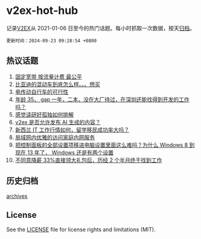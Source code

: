 # v2ex-hot-hub

 记录[V2EX](https://www.v2ex.com/)从 2021-01-06 日至今的热门话题。每小时抓取一次数据，按天[归档](archives)。

`更新时间：2024-09-23 09:28:54 +0800`

## 热议话题

1. [固定宽带 按流量计费 最公平](https://www.v2ex.com/t/1074762)
1. [比亚迪的混动车到底怎么样。。。想买](https://www.v2ex.com/t/1074794)
1. [电传动自行车的可行性](https://www.v2ex.com/t/1074808)
1. [年龄 35， gap 一年，二本，没在大厂待过，在深圳还能找得到开发的工作吗？](https://www.v2ex.com/t/1074780)
1. [感觉读研好孤独如何排解](https://www.v2ex.com/t/1074849)
1. [v2ex 是否允许发布 AI 生成的内容？](https://www.v2ex.com/t/1074827)
1. [新西兰 IT 工作行情如何，留学移民成功率大吗？](https://www.v2ex.com/t/1074768)
1. [局域网内优雅的访问家庭内网服务](https://www.v2ex.com/t/1074771)
1. [把控制面板的全部设置项移进电脑设置里面这么难吗？为什么 Windows 8 到现在 13 年了， Windows 还是有两个设置](https://www.v2ex.com/t/1074801)
1. [不同意降薪 33%直接领大礼包后，历经 2 个半月终于找到工作](https://www.v2ex.com/t/1074767)

## 历史归档

[archives](archives)

## License

See the [LICENSE](LICENSE) file for license rights and limitations (MIT).
